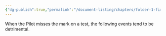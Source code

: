 ```yaml
---
{"dg-publish":true,"permalink":"/document-listing/chapters/folder-1-first-steps/tests-folder/miss/"}
---
```


When the Pilot misses the mark on a test, the following events tend to be detrimental.